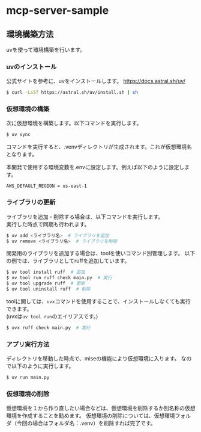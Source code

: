 # mcp-server-sample

## 環境構築方法
uvを使って環境構築を行います。

### uvのインストール
公式サイトを参考に、uvをインストールします。
https://docs.astral.sh/uv/

```bash
$ curl -LsSf https://astral.sh/uv/install.sh | sh
```

### 仮想環境の構築
次に仮想環境を構築します。以下コマンドを実行します。

```bash
$ uv sync
```

コマンドを実行すると、.venvディレクトリが生成されます。これが仮想環境名となります。

本開発で使用する環境変数を.envに設定します。例えば以下のように設定します。
```
AWS_DEFAULT_REGION = us-east-1
```

### ライブラリの更新
ライブラリを追加・削除する場合は、以下コマンドを実行します。  
実行した時点で同期も行われます。

```bash
$ uv add <ライブラリ名>  # ライブラリを追加
$ uv remove <ライブラリ名>  # ライブラリを削除
```

開発用のライブラリを追加する場合は、toolを使いコマンド別管理します。
以下の例では、ライブラリとしてruffを追加しています。

```bash
$ uv tool install ruff  # 追加
$ uv tool run ruff check main.py  # 実行
$ uv tool upgrade ruff  # 更新
$ uv tool uninstall ruff  # 削除
```

toolに関しては、`uvx`コマンドを使用することで、インストールしなくても実行できます。  
(uvxは`uv tool run`のエイリアスです。)

```bash
$ uvx ruff check main.py  # 実行
```

### アプリ実行方法
ディレクトリを移動した時点で、miseの機能により仮想環境に入ります。
なので以下のように実行します。

```bash
$ uv run main.py
```

### 仮想環境の削除
仮想環境を１から作り直したい場合などは、仮想環境を削除するか別名称の仮想環境を作成することを勧めます。
仮想環境の削除については、仮想環境フォルダ（今回の場合はフォルダ名：.venv）を削除すれば完了です。